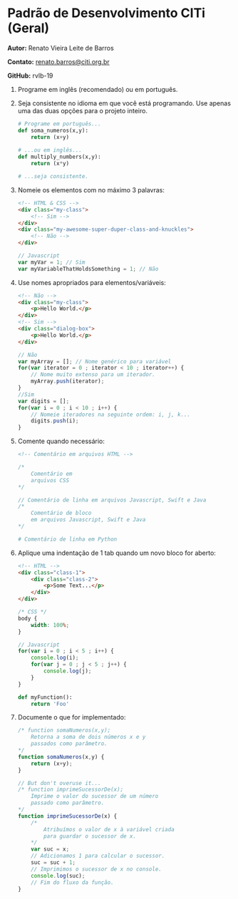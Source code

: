 # Padrão de Desenvolvimento CITi (Geral)
__Autor:__ Renato Vieira Leite de Barros

__Contato:__ renato.barros@citi.org.br

__GitHub:__ rvlb-19

1. Programe em inglês (recomendado) ou em português.

2. Seja consistente no idioma em que você está programando. Use apenas uma das duas opções para o projeto inteiro.

    ```python
    # Programe em português...
    def soma_numeros(x,y):
        return (x+y)
        
    # ...ou em inglês...
    def multiply_numbers(x,y):
        return (x*y)
    
    # ...seja consistente.
    ```

3. Nomeie os elementos com no máximo 3 palavras:

    ```html
    <!-- HTML & CSS -->
    <div class="my-class">
        <!-- Sim -->
    </div>
    <div class="my-awesome-super-duper-class-and-knuckles">
        <!-- Não -->
    </div>
    ```
    ```javascript
    // Javascript
    var myVar = 1; // Sim
    var myVariableThatHoldsSomething = 1; // Não
    ```
4. Use nomes apropriados para elementos/variáveis:

    ```html
    <!-- Não -->
    <div class="my-class">
        <p>Hello World.</p>
    </div>
    <!-- Sim -->
    <div class="dialog-box">
        <p>Hello World.</p>
    </div>
    ```
    
    ```javascript
    // Não
    var myArray = []; // Nome genérico para variável
    for(var iterator = 0 ; iterator < 10 ; iterator++) {
        // Nome muito extenso para um iterador.
        myArray.push(iterator);
    }
    //Sim
    var digits = [];
    for(var i = 0 ; i < 10 ; i++) {
        // Nomeie iteradores na seguinte ordem: i, j, k...
        digits.push(i);
    }
    ```

5. Comente quando necessário:

    ```html
    <!-- Comentário em arquivos HTML -->
    ```

    ```css
    /* 
        Comentário em 
        arquivos CSS
    */
    ```

    ```javascript
    // Comentário de linha em arquivos Javascript, Swift e Java
    /*
        Comentário de bloco 
        em arquivos Javascript, Swift e Java
    */
    ```
    
    ```python
    # Comentário de linha em Python
    ```

6. Aplique uma indentação de 1 tab quando um novo bloco for aberto:

    ```html
    <!-- HTML -->
    <div class="class-1">
        <div class="class-2">
            <p>Some Text...</p>
        </div>
    </div>
    ```
    
    ```css
    /* CSS */
    body {
        width: 100%;
    }
    ```
    
    ```javascript
    // Javascript
    for(var i = 0 ; i < 5 ; i++) {
        console.log(i);
        for(var j = 0 ; j < 5 ; j++) {
            console.log(j);
        }
    }
    ```
    
    ```python
    def myFunction():
        return 'Foo'
    ```

7. Documente o que for implementado:

    ```javascript
    /* function somaNumeros(x,y);
        Retorna a soma de dois números x e y
        passados como parâmetro.
    */
    function somaNumeros(x,y) {
        return (x+y);
    }

    // But don't overuse it...
    /* function imprimeSucessorDe(x);
        Imprime o valor do sucessor de um número
        passado como parâmetro.
    */
    function imprimeSucessorDe(x) {
        /*
            Atribuímos o valor de x à variável criada 
            para guardar o sucessor de x.
        */
        var suc = x;
        // Adicionamos 1 para calcular o sucessor.
        suc = suc + 1;
        // Imprimimos o sucessor de x no console.
        console.log(suc);
        // Fim do fluxo da função.
    }
    ```
